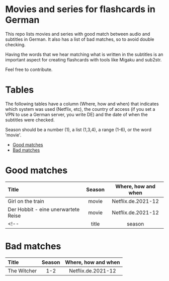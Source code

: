 # Movies and series for flashcards in German
This repo lists movies and series with good match between audio and subtitles in German. It also has a list of bad matches, so to avoid double checking.

Having the words that we hear matching what is written in the subtitles is an important aspect for creating
flashcards with tools like Migaku and sub2str.

Feel free to contribute.

# Tables
The following tables have a column (Where, how and when) that indicates 
which system was used (Netflix, etc), the country of access 
(if you set a VPN to use a German server, you write DE) and the date of
when the subtitles were checked.

Season should be a number (1), a list (1,3,4), a range (1-6), or the word 'movie'.

- [Good matches](#good-matches)
- [Bad matches](#bad-matches)

# Good matches

| Title  | Season | Where, how and when |
| :-- | :--: | :--: | 
| Girl on the train | movie | Netflix.de.2021-12 |
| Der Hobbit - eine unerwartete Reise | movie | Netflix.de.2021-12 |
<!--| title  | season | country | validation date |-->


# Bad matches

| Title  | Season | Where, how and when |
| :-- | :--: | :--: | 
| The Witcher  | 1-2 | Netflix.de.2021-12 |

